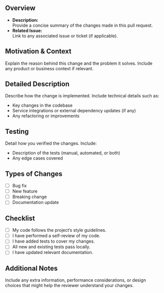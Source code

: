 ## Overview
- **Description:**  
  Provide a concise summary of the changes made in this pull request.
- **Related Issue:**  
  Link to any associated issue or ticket (if applicable).

## Motivation & Context
Explain the reason behind this change and the problem it solves. Include any product or business context if relevant.

## Detailed Description
Describe how the change is implemented. Include technical details such as:
- Key changes in the codebase
- Service integrations or external dependency updates (if any)
- Any refactoring or improvements

## Testing
Detail how you verified the changes. Include:
- Description of the tests (manual, automated, or both)
- Any edge cases covered

## Types of Changes
- [ ] Bug fix
- [ ] New feature
- [ ] Breaking change
- [ ] Documentation update

## Checklist
- [ ] My code follows the project’s style guidelines.
- [ ] I have performed a self-review of my code.
- [ ] I have added tests to cover my changes.
- [ ] All new and existing tests pass locally.
- [ ] I have updated relevant documentation.

## Additional Notes
Include any extra information, performance considerations, or design choices that might help the reviewer understand your changes.
